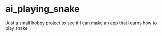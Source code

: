 # ai_playing_snake
Just a small hobby project to see if I can make an app that learns how to play snake
